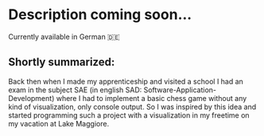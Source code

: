 # Description coming soon...
Currently available in German 🇩🇪

## Shortly summarized:
Back then when I made my apprenticeship and visited a school I had an exam in the subject SAE (in english SAD: Software-Application-Development) where I had to implement a basic chess game without any kind of visualization, only console output. So I was inspired by this idea and started programming such a project with a visualization in my freetime on my vacation at Lake Maggiore.